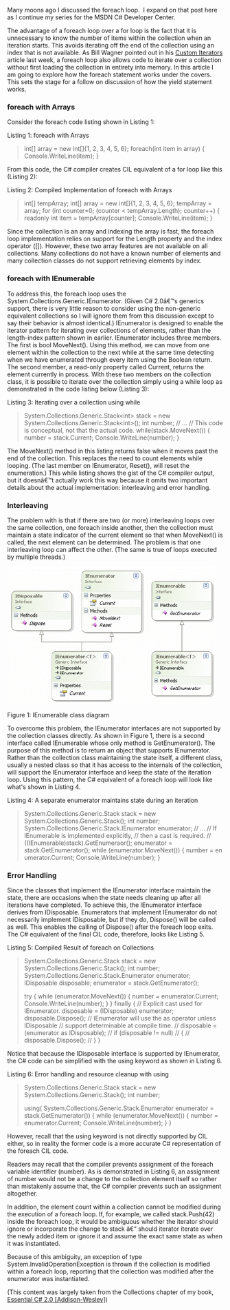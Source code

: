 
Many moons ago I discussed the foreach loop.  I expand on that post here as I continue my series for the MSDN C# Developer Center.

The advantage of a foreach loop over a for loop is the fact that it is unnecessary to know the number of items within the collection when an iteration starts. This avoids iterating off the end of the collection using an index that is not available. As Bill Wagner pointed out in his [Custom Iterators](https://msdn2.microsoft.com/en-us/vcsharp/bb264519.aspx) article last week, a foreach loop also allows code to iterate over a collection without first loading the collection in entirety into memory. In this article I am going to explore how the foreach statement works under the covers. This sets the stage for a follow on discussion of how the yield statement works.

### **foreach with Arrays**

Consider the foreach code listing shown in Listing 1:

Listing 1: foreach with Arrays

> int\[\] array = new int\[\]{1, 2, 3, 4, 5, 6}; foreach(int item in array) { Console.WriteLine(item); }

From this code, the C# compiler creates CIL equivalent of a for loop like this (Listing 2):

Listing 2: Compiled Implementation of foreach with Arrays

> int\[\] tempArray; int\[\] array = new int\[\]{1, 2, 3, 4, 5, 6}; tempArray = array; for (int counter=0; (counter < tempArray.Length); counter++) { readonly int item = tempArray\[counter\]; Console.WriteLine(item); }

Since the collection is an array and indexing the array is fast, the foreach loop implementation relies on support for the Length property and the index operator (\[\]). However, these two array features are not available on all collections. Many collections do not have a known number of elements and many collection classes do not support retrieving elements by index.

### **foreach with IEnumerable<T>**

To address this, the foreach loop uses the System.Collections.Generic.IEnumerator<T>. (Given C# 2.0â€™s generics support, there is very little reason to consider using the non-generic equivalent collections so I will ignore them from this discussion except to say their behavior is almost identical.) IEnumerator<T> is designed to enable the iterator pattern for iterating over collections of elements, rather than the length-index pattern shown in earlier. IEnumerator<T> includes three members. The first is bool MoveNext(). Using this method, we can move from one element within the collection to the next while at the same time detecting when we have enumerated through every item using the Boolean return. The second member, a read-only property called Current, returns the element currently in process. With these two members on the collection class, it is possible to iterate over the collection simply using a while loop as demonstrated in the code listing below (Listing 3):

Listing 3: Iterating over a collection using while

> System.Collections.Generic.Stack<int\> stack = new System.Collections.Generic.Stack<int\>(); int number; // ... // This code is conceptual, not that the actual code. while(stack.MoveNext()) { number = stack.Current; Console.WriteLine(number); }

The MoveNext() method in this listing returns false when it moves past the end of the collection. This replaces the need to count elements while looping. (The last member on IEnumerator<T>, Reset(), will reset the enumeration.) This while listing shows the gist of the C# compiler output, but it doesnâ€™t actually work this way because it omits two important details about the actual implementation: interleaving and error handling.

### **Interleaving**

The problem with is that if there are two (or more) interleaving loops over the same collection, one foreach inside another, then the collection must maintain a state indicator of the current element so that when MoveNext() is called, the next element can be determined. The problem is that one interleaving loop can affect the other. (The same is true of loops executed by multiple threads.)

![C:\Dev\Projects\Books\EssentialC#\12-08.IEnumeratorAndIEnumeratorInterfaces.png](https://raw.githubusercontent.com/worseTyler/MarkdownBlogs/main/2007/02/the-internals-of-foreach/images/clip_image0022.gif)

Figure 1: IEnumerable class diagram

To overcome this problem, the IEnumerator<T> interfaces are not supported by the collection classes directly. As shown in Figure 1, there is a second interface called IEnumerable<T> whose only method is GetEnumerator(). The purpose of this method is to return an object that supports IEnumerator<T>. Rather than the collection class maintaining the state itself, a different class, usually a nested class so that it has access to the internals of the collection, will support the IEnumerator<T> interface and keep the state of the iteration loop. Using this pattern, the C# equivalent of a foreach loop will look like what's shown in Listing 4.

Listing 4: A separate enumerator maintains state during an iteration

> System.Collections.Generic.Stack<int> stack = new System.Collections.Generic.Stack<int>(); int number; System.Collections.Generic.Stack<int>.IEnumerator<int> enumerator; // ... // If IEnumerable<T> is implemented explicitly, // then a cast is required. // ((IEnumerable)stack).GetEnumeraor(); enumerator = stack.GetEnumerator(); while (enumerator.MoveNext()) { number = en umerator.Current; Console.WriteLine(number); }

### **Error Handling**

Since the classes that implement the IEnumerator<T> interface maintain the state, there are occasions when the state needs cleaning up after all iterations have completed. To achieve this, the IEnumerator<T> interface derives from IDisposable. Enumerators that implement IEnumerator do not necessarily implement IDisposable, but if they do, Dispose() will be called as well. This enables the calling of Dispose() after the foreach loop exits. The C# equivalent of the final CIL code, therefore, looks like Listing 5.

Listing 5: Compiled Result of foreach on Collections

> System.Collections.Generic.Stack<int> stack = new System.Collections.Generic.Stack<int>(); int number; System.Collections.Generic.Stack<int>.Enumerator<int> enumerator; IDisposable disposable; enumerator = stack.GetEnumerator();
> 
> try { while (enumerator.MoveNext()) { number = enumerator.Current; Console.WriteLine(number); } } finally { // Explicit cast used for IEnumerator<T>. disposable = (IDisposable) enumerator; disposable.Dispose(); // IEnumerator will use the as operator unless IDisposable // support determinable at compile time. // disposable = (enumerator as IDisposable); // if (disposable != null) // { // disposable.Dispose(); // } }

Notice that because the IDisposable interface is supported by IEnumerator<T>, the C# code can be simplified with the using keyword as shown in Listing 6.

Listing 6: Error handling and resource cleanup with using

> System.Collections.Generic.Stack<int> stack = new System.Collections.Generic.Stack<int>(); int number;
> 
> using( System.Collections.Generic.Stack<int>.Enumerator<int> enumerator = stack.GetEnumerator()) { while (enumerator.MoveNext()) { number = enumerator.Current; Console.WriteLine(number); } }

However, recall that the using keyword is not directly supported by CIL either, so in reality the former code is a more accurate C# representation of the foreach CIL code.

Readers may recall that the compiler prevents assignment of the foreach variable identifier (number). As is demonstrated in Listing 6, an assignment of number would not be a change to the collection element itself so rather than mistakenly assume that, the C# compiler prevents such an assignment altogether.

In addition, the element count within a collection cannot be modified during the execution of a foreach loop. If, for example, we called stack.Push(42) inside the foreach loop, it would be ambiguous whether the iterator should ignore or incorporate the change to stack â€“ should iterator iterate over the newly added item or ignore it and assume the exact same state as when it was instantiated.

Because of this ambiguity, an exception of type System.InvalidOperationException is thrown if the collection is modified within a foreach loop, reporting that the collection was modified after the enumerator was instantiated.

(This content was largely taken from the Collections chapter of my book, [Essential C# 2.0 \[Addison-Wesley\]](/essentialcsharp7))
